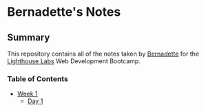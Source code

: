 # Bernadette's Notes
## Summary
This repository contains all of the notes taken by [Bernadette](https://github.com/bernadetteabalos) for the [Lighthouse Labs](https://www.lighthouselabs.ca/) Web Development Bootcamp.

### Table of Contents
* [Week 1](/Week_1)
  *  [Day 1](/Week_1/Day_1)